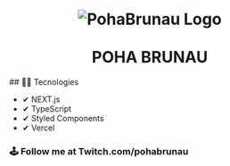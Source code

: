 <h1 align="center">
<br>
  <img src="/img/icon.png" alt="PohaBrunau Logo">
<br>
<br>
POHA BRUNAU
</h1>
## 👨‍💻 Tecnologies

- ✔ NEXT.js
- ✔ TypeScript
- ✔ Styled Components
- ✔ Vercel

### 🕹 Follow me at Twitch.com/pohabrunau

